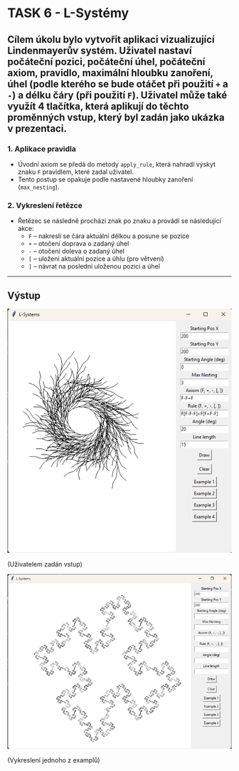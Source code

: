 # TASK 6 - L-Systémy

Cílem úkolu bylo vytvořit aplikaci vizualizující Lindenmayerův systém.
Uživatel nastaví počáteční pozici, počáteční úhel, počáteční axiom, pravidlo, maximální hloubku zanoření, úhel (podle kterého se bude otáčet při použití `+` a `-`) a délku čáry (při použití `F`).
Uživatel může také využít 4 tlačítka, která aplikují do těchto proměnných vstup, který byl zadán jako ukázka v prezentaci.
---

### 1. Aplikace pravidla
- Úvodní axiom se předá do metody `apply_rule`, která nahradí výskyt znaku `F` pravidlem, které zadal uživatel.
- Tento postup se opakuje podle nastavené hloubky zanoření (`max_nesting`).

### 2. Vykreslení řetězce
- Řetězec se následně prochází znak po znaku a provádí se následující akce:
  - `F` – nakreslí se čára aktuální délkou a posune se pozice
  - `+` – otočení doprava o zadaný úhel
  - `-` – otočení doleva o zadaný úhel
  - `[` – uložení aktuální pozice a úhlu (pro větvení)
  - `]` – návrat na poslední uloženou pozici a úhel
  
---
## Výstup
![](./ls_1.png)

(Uživatelem zadán vstup)

![](./ls_2.png)

(Vykreslení jednoho z examplů)